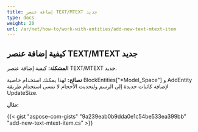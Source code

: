 ```yaml
---
title: إضافة عنصر TEXT/MTEXT جديد
type: docs
weight: 20
url: /ar/net/how-to/work-with-entities/add-new-text-mtext-item
---
```



## **كيفية إضافة عنصر TEXT/MTEXT جديد**

**المشكلة:** كيفية إضافة عنصر TEXT/MTEXT جديد.

**نصائح:** لهذا يمكنك استخدام خاصية BlockEntities["*Model_Space"] و AddEntity لإضافة كائنات جديدة إلى الرسم ولتحديث الأحجام لا تنسى استخدام طريقة UpdateSize.

**مثال:**

{{< gist "aspose-com-gists" "9a239eab0b9dda0e1c54be533ea399bb" "add-new-text-mtext-item.cs" >}}
